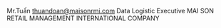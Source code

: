 Mr.Tuấn
thuandoan@maisonrmi.com
Data Logistic Executive
MAI SON RETAIL MANAGEMENT INTERNATIONAL COMPANY
